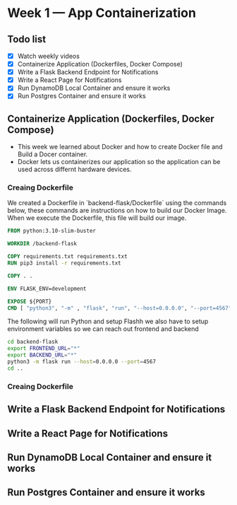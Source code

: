 # Week 1 — App Containerization


## Todo list
- [x] Watch weekly videos
- [x] Containerize Application (Dockerfiles, Docker Compose)
- [x] Write a Flask Backend Endpoint for Notifications
- [x] Write a React Page for Notifications
- [x] Run DynamoDB Local Container and ensure it works
- [x] Run Postgres Container and ensure it works

## Containerize Application (Dockerfiles, Docker Compose)
* This week we learned about Docker and how to create Docker file and Build a Docer container.
* Docker lets us containerizes our application so the application can be used across differnt hardware devices.

### Creaing Dockerfile
 <p>We created a Dockerfile in `backend-flask/Dockerfile` using the commands below, these commands are instructions on how to build our Docker Image. When we execute the Dockerfile, this file will build our image.</p>
 
 ```dockerfile
FROM python:3.10-slim-buster

WORKDIR /backend-flask

COPY requirements.txt requirements.txt
RUN pip3 install -r requirements.txt

COPY . .

ENV FLASK_ENV=development

EXPOSE ${PORT}
CMD [ "python3", "-m" , "flask", "run", "--host=0.0.0.0", "--port=4567"]
```
<p>The following will run Python and setup Flashh we also have to setup environment variables so we can reach out frontend and backend </p>

```sh
cd backend-flask
export FRONTEND_URL="*"
export BACKEND_URL="*"
python3 -m flask run --host=0.0.0.0 --port=4567
cd ..
```
### Creaing Dockerfile



## Write a Flask Backend Endpoint for Notifications


## Write a React Page for Notifications

 
## Run DynamoDB Local Container and ensure it works



## Run Postgres Container and ensure it works

